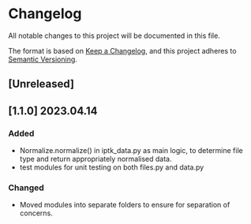 # Changelog

All notable changes to this project will be documented in this file.

The format is based on [Keep a Changelog](https://keepachangelog.com/en/1.0.0/),
and this project adheres to [Semantic Versioning](https://semver.org/spec/v2.0.0.html).

## [Unreleased]

## [1.1.0] 2023.04.14

### Added
- Normalize.normalize() in iptk_data.py as main logic, to determine file type and return appropriately normalised data.
- test modules for unit testing on both files.py and data.py

### Changed
- Moved modules into separate folders to ensure for separation of concerns.